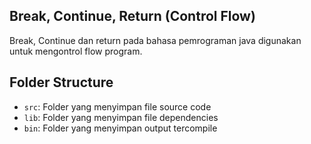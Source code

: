## Break, Continue, Return (Control Flow)

Break, Continue dan return pada bahasa pemrograman java digunakan untuk mengontrol flow program.

## Folder Structure

- `src`: Folder yang menyimpan file source code
- `lib`: Folder yang menyimpan file dependencies
- `bin`: Folder yang menyimpan output tercompile